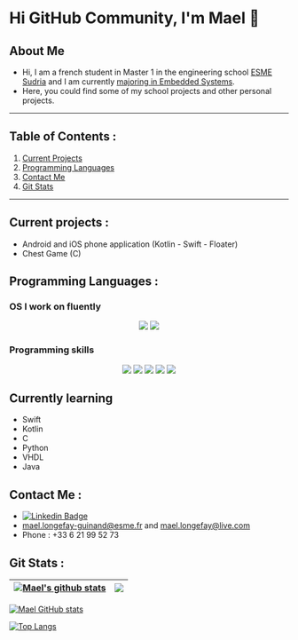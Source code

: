 # Hi GitHub Community, I'm Mael 👋

<!-- Docs for Readme APi display -->
<!-- https://github.com/anuraghazra/github-readme-stats -->


## About Me

- Hi, I am a french student in Master 1 in the engineering school [ESME Sudria](https://www.esme.fr) and I am currently [majoring in Embedded Systems](https://www.esme.fr/formation-ingenieur/ingenieur-innovation/#systmes-embarqus).
- Here, you could find some of my school projects and other personal projects.


-------------------------------------

## Table of Contents :
1. [Current Projects](#current-projects)
2. [Programming Languages](#programming-languages)
3. [Contact Me](#contact)
4. [Git Stats](#git-stats)

-------------------------------------


<a name="current-projects"></a>
## Current projects :

- Android and iOS phone application (Kotlin - Swift - Floater)
- Chest Game (C)


<a name="programming-languages"></a>
## Programming Languages :

### OS I work on fluently 
<p align='center'>
    <img src="https://img.shields.io/badge/Windows-0078D6?style=for-the-badge&logo=windows&logoColor=white">
    <!-- a rajouter Mac OS + Linux -->
    <img src="https://img.shields.io/badge/Debian-BB0039?style=for-the-badge&logo=debian&logoColor=white">
</p>

### Programming skills

<p align="center">

<img src="https://img.shields.io/badge/Python-3776AB?style=for-the-badge&logo=python&logoColor=white">
<img src="https://img.shields.io/badge/C-239120?style=for-the-badge&logo=c&logoColor=white">
<img src="https://img.shields.io/badge/C++-1072EE?style=for-the-badge&logo=C++&logoColor=white">
<img src="https://img.shields.io/badge/VHDL-1072EE?style=for-the-badge&logo=VHDL&logoColor=white">
<img src="https://img.shields.io/badge/VBA-1072EE?style=for-the-badge&logo=VBA&logoColor=white">
  
</p>


## Currently learning

- Swift
- Kotlin
- C
- Python
- VHDL
- Java


<a name="contact"></a>
## Contact Me :

- [![Linkedin Badge](https://img.shields.io/badge/-LONGEFAY_Mael-blue?style=flat&logo=Linkedin&logoColor=white)](https://www.linkedin.com/in/mael-longefay-guinand/)
- mael.longefay-guinand@esme.fr and mael.longefay@live.com
- Phone : +33 6 21 99 52 73


<a name="git-statss"></a>
## Git Stats :

| <a href="https://github.com/LongefayGuinand-Mael/github-readme-stats"><img align="center" src="https://github-readme-stats.vercel.app/api?username=LongefayGuinand-Mael&show_icons=true&include_all_commits=true&theme=buefy&hide_border=true" alt="Mael's github stats" /></a> | <a href="https://github.com/LongefayGuinand-Mael/github-readme-stats"><img align="center" src="https://github-readme-stats.vercel.app/api/top-langs/?username=LongefayGuinand-Mael&layout=compact&theme=buefy&hide_border=true" /></a> |
| ------------- | ------------- |

[![Mael GitHub stats](https://github-readme-stats.vercel.app/api?username=LongefayGuinand-Mael&show_icons=true&count_private=true&theme=swift)](https://github.com/LongefayGuinand-Mael)

[![Top Langs](https://github-readme-stats.vercel.app/api/top-langs/?username=LongefayGuinand-Mael&langs_count=10&,Objective-C,html&layout=compact&theme=swift)](https://github.com/LongefayGuinand-Mael?tab=repositories)





<!--
**LongefayGuinand-Mael/LongefayGuinand-Mael** is a ✨ _special_ ✨ repository because its `README.md` (this file) appears on your GitHub profile.

Here are some ideas to get you started:

- 🔭 I’m currently working on ...
- 🌱 I’m currently learning ...
- 👯 I’m looking to collaborate on ...
- 🤔 I’m looking for help with ...
- 💬 Ask me about ...
- 📫 How to reach me: ...
- 😄 Pronouns: ...
- ⚡ Fun fact: ...
-->
